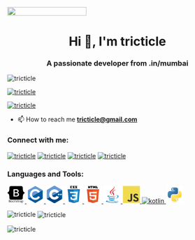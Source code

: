 <img src="https://i.pinimg.com/736x/ad/9c/c4/ad9cc4ca622ed6830d946c0e01594232.jpg" style="display:flex;" height="60%" width="60%" align="center"></img>
<h1 align="center">Hi 👋, I'm tricticle</h1>
<h3 align="center">A passionate developer from .in/mumbai</h3>

<p align="left"> <img src="https://komarev.com/ghpvc/?username=tricticle&label=Profile%20views&color=0e75b6&style=flat" alt="tricticle" /> </p>

<p align="left"> <a href="https://github.com/ryo-ma/github-profile-trophy"><img src="https://github-profile-trophy.vercel.app/?username=tricticle" alt="tricticle" /></a> </p>

<p align="left"> <a href="https://twitter.com/tricticle" target="blank"><img src="https://img.shields.io/twitter/follow/tricticle?logo=twitter&style=for-the-badge" alt="tricticle" /></a> </p>

- 📫 How to reach me **tricticle@gmail.com**

<h3 align="left">Connect with me:</h3>
<p align="left">
<a href="https://twitter.com/tricticle" target="blank"><img align="center" src="https://raw.githubusercontent.com/rahuldkjain/github-profile-readme-generator/master/src/images/icons/Social/twitter.svg" alt="tricticle" height="30" width="40" /></a>
<a href="https://fb.com/tricticle" target="blank"><img align="center" src="https://raw.githubusercontent.com/rahuldkjain/github-profile-readme-generator/master/src/images/icons/Social/facebook.svg" alt="tricticle" height="30" width="40" /></a>
<a href="https://instagram.com/tricticle" target="blank"><img align="center" src="https://raw.githubusercontent.com/rahuldkjain/github-profile-readme-generator/master/src/images/icons/Social/instagram.svg" alt="tricticle" height="30" width="40" /></a>
<a href="https://dribbble.com/tricticle" target="blank"><img align="center" src="https://raw.githubusercontent.com/rahuldkjain/github-profile-readme-generator/master/src/images/icons/Social/dribbble.svg" alt="tricticle" height="30" width="40" /></a>
</p>

<h3 align="left">Languages and Tools:</h3>
<p align="left"> <a href="https://getbootstrap.com" target="_blank" rel="noreferrer"> <img src="https://raw.githubusercontent.com/devicons/devicon/master/icons/bootstrap/bootstrap-plain-wordmark.svg" alt="bootstrap" width="40" height="40"/> </a> <a href="https://www.cprogramming.com/" target="_blank" rel="noreferrer"> <img src="https://raw.githubusercontent.com/devicons/devicon/master/icons/c/c-original.svg" alt="c" width="40" height="40"/> </a> <a href="https://www.w3schools.com/cpp/" target="_blank" rel="noreferrer"> <img src="https://raw.githubusercontent.com/devicons/devicon/master/icons/cplusplus/cplusplus-original.svg" alt="cplusplus" width="40" height="40"/> </a> <a href="https://www.w3schools.com/css/" target="_blank" rel="noreferrer"> <img src="https://raw.githubusercontent.com/devicons/devicon/master/icons/css3/css3-original-wordmark.svg" alt="css3" width="40" height="40"/> </a> <a href="https://www.w3.org/html/" target="_blank" rel="noreferrer"> <img src="https://raw.githubusercontent.com/devicons/devicon/master/icons/html5/html5-original-wordmark.svg" alt="html5" width="40" height="40"/> </a> <a href="https://www.java.com" target="_blank" rel="noreferrer"> <img src="https://raw.githubusercontent.com/devicons/devicon/master/icons/java/java-original.svg" alt="java" width="40" height="40"/> </a> <a href="https://developer.mozilla.org/en-US/docs/Web/JavaScript" target="_blank" rel="noreferrer"> <img src="https://raw.githubusercontent.com/devicons/devicon/master/icons/javascript/javascript-original.svg" alt="javascript" width="40" height="40"/> </a> <a href="https://kotlinlang.org" target="_blank" rel="noreferrer"> <img src="https://www.vectorlogo.zone/logos/kotlinlang/kotlinlang-icon.svg" alt="kotlin" width="40" height="40"/> </a> <a href="https://www.python.org" target="_blank" rel="noreferrer"> <img src="https://raw.githubusercontent.com/devicons/devicon/master/icons/python/python-original.svg" alt="python" width="40" height="40"/> </a> </p>

<p><img align="left" src="https://github-readme-stats.vercel.app/api/top-langs?username=tricticle&show_icons=true&locale=en&layout=compact" alt="tricticle" /></p>

<p>&nbsp;<img align="center" src="https://github-readme-stats.vercel.app/api?username=tricticle&show_icons=true&locale=en" alt="tricticle" /></p>

<p><img align="center" src="https://github-readme-streak-stats.herokuapp.com/?user=tricticle&" alt="tricticle" /></p>
